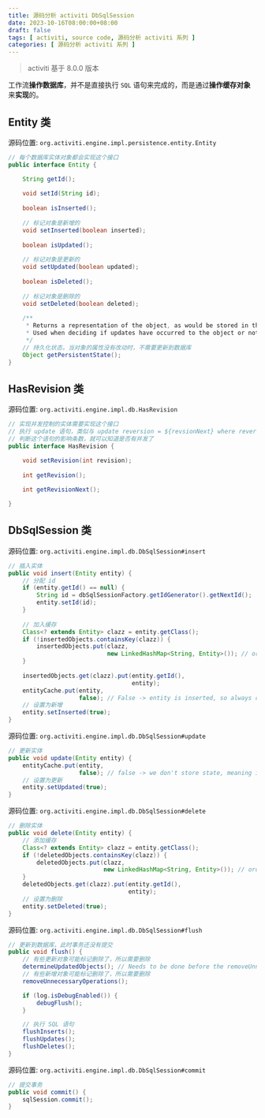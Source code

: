 ```yaml
---
title: 源码分析 activiti DbSqlSession
date: 2023-10-16T08:00:00+08:00
draft: false
tags: [ activiti, source code, 源码分析 activiti 系列 ]
categories: [ 源码分析 activiti 系列 ]
---
```


> activiti 基于 8.0.0 版本

工作流**操作数据库**，并不是直接执行 `SQL` 语句来完成的，而是通过**操作缓存对象**来**实现**的。

## Entity 类

源码位置: `org.activiti.engine.impl.persistence.entity.Entity`

```java
// 每个数据库实体对象都会实现这个接口
public interface Entity {

    String getId();
  
    void setId(String id);
  
    boolean isInserted();
  
    // 标记对象是新增的
    void setInserted(boolean inserted);
  
    boolean isUpdated();
  
    // 标记对象是更新的
    void setUpdated(boolean updated);
  
    boolean isDeleted();
  
    // 标记对象是删除的
    void setDeleted(boolean deleted);
  
    /**
     * Returns a representation of the object, as would be stored in the database.
     * Used when deciding if updates have occurred to the object or not since it was last loaded.
     */
    // 持久化状态，当对象的属性没有改动时，不需要更新到数据库
    Object getPersistentState();
}
```

## HasRevision 类

源码位置: `org.activiti.engine.impl.db.HasRevision`

```java
// 实现并发控制的实体需要实现这个接口
// 执行 update 语句，类似与 update reversion = ${revsionNext} where reversion = ${reversion}
// 判断这个语句的影响条数，就可以知道是否有并发了
public interface HasRevision {

    void setRevision(int revision);
  
    int getRevision();
  
    int getRevisionNext();

}
```

## DbSqlSession 类

源码位置: `org.activiti.engine.impl.db.DbSqlSession#insert`

```java
// 插入实体
public void insert(Entity entity) {
    // 分配 id
    if (entity.getId() == null) {
        String id = dbSqlSessionFactory.getIdGenerator().getNextId();
        entity.setId(id);
    }
  
    // 加入缓存
    Class<? extends Entity> clazz = entity.getClass();
    if (!insertedObjects.containsKey(clazz)) {
        insertedObjects.put(clazz,
                            new LinkedHashMap<String, Entity>()); // order of insert is important, hence LinkedHashMap
    }
  
    insertedObjects.get(clazz).put(entity.getId(),
                                   entity);
    entityCache.put(entity,
                    false); // False -> entity is inserted, so always changed
    // 设置为新增
    entity.setInserted(true);
}
```

源码位置: `org.activiti.engine.impl.db.DbSqlSession#update`

```java
// 更新实体
public void update(Entity entity) {
    entityCache.put(entity,
                    false); // false -> we don't store state, meaning it will always be seen as changed
    // 设置为更新                
    entity.setUpdated(true);
}
```

源码位置: `org.activiti.engine.impl.db.DbSqlSession#delete`

```java
// 删除实体
public void delete(Entity entity) {
    // 添加缓存
    Class<? extends Entity> clazz = entity.getClass();
    if (!deletedObjects.containsKey(clazz)) {
        deletedObjects.put(clazz,
                           new LinkedHashMap<String, Entity>()); // order of insert is important, hence LinkedHashMap
    }
    deletedObjects.get(clazz).put(entity.getId(),
                                  entity);
    // 设置为删除
    entity.setDeleted(true);
}
```

源码位置: `org.activiti.engine.impl.db.DbSqlSession#flush`

```java
// 更新到数据库，此时事务还没有提交
public void flush() {
    // 有些更新对象可能标记删除了，所以需要删除
    determineUpdatedObjects(); // Needs to be done before the removeUnnecessaryOperations, as removeUnnecessaryOperations will remove stuff from the cache
    // 有些新增对象可能标记删除了，所以需要删除
    removeUnnecessaryOperations();

    if (log.isDebugEnabled()) {
        debugFlush();
    }

    // 执行 SQL 语句 
    flushInserts();
    flushUpdates();
    flushDeletes();
}
```

源码位置: `org.activiti.engine.impl.db.DbSqlSession#commit`

```java
// 提交事务
public void commit() {
    sqlSession.commit();
}
```